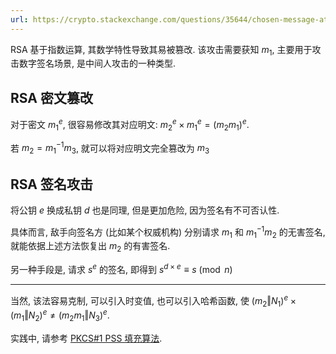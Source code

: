 ```yaml
---
url: https://crypto.stackexchange.com/questions/35644/chosen-message-attack-rsa-signature/35656#35656
---
```


RSA 基于指数运算, 其数学特性导致其易被篡改. 该攻击需要获知 $m_{1}$, 主要用于攻击数字签名场景, 是中间人攻击的一种类型.

## RSA 密文篡改

对于密文 $m_{1}^{e}$, 很容易修改其对应明文:  $m_{2}^{e}\times m_{1}^{e}=(m_{2}m_{1})^{e}$.

若 $m_{2}=m_{1}^{-1}m_{3}$, 就可以将对应明文完全篡改为 $m_{3}$

## RSA 签名攻击

将公钥 $e$ 换成私钥 $d$ 也是同理, 但是更加危险, 因为签名有不可否认性. 

具体而言, 敌手向签名方 (比如某个权威机构) 分别请求 $m_{1}$ 和 $m_{1}^{-1}m_{2}$ 的无害签名, 就能依据上述方法恢复出 $m_{2}$ 的有害签名.

另一种手段是, 请求 $s^{e}$ 的签名, 即得到 $s^{d\times e}\equiv s\pmod n$

***

当然, 该法容易克制, 可以引入时变值, 也可以引入哈希函数, 使 $(m_{2}\Vert N_{1})^{e}\times (m_{1}\Vert N_{2})^{e}\neq(m_{2}m_{1}\Vert N_{3})^{e}$. 

实践中, 请参考 [PKCS#1 PSS 填充算法](../PKCS1.md). 